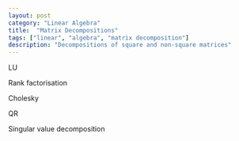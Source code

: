 ```yaml
---
layout: post
category: "Linear Algebra"
title:  "Matrix Decompositions"
tags: ["linear", "algebra", "matrix decomposition"]
description: "Decompositions of square and non-square matrices"
---
```


LU

Rank factorisation

Cholesky

QR

Singular value decomposition
